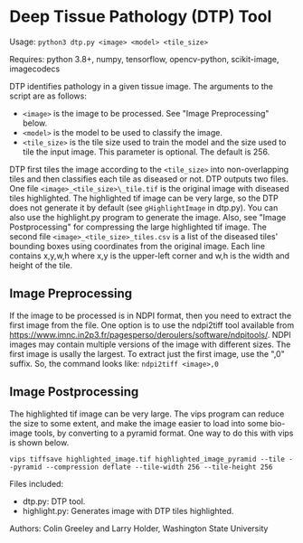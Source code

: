 # Deep Tissue Pathology (DTP) Tool

Usage: `python3 dtp.py <image> <model> <tile_size>`

Requires: python 3.8+, numpy, tensorflow, opencv-python, scikit-image, imagecodecs

DTP identifies pathology in a given tissue image. The arguments to the script
are as follows:
* `<image>` is the image to be processed. See "Image Preprocessing" below.
* `<model>` is the model to be used to classify the image.
* `<tile_size>` is the tile size used to train the model and the size used
  to tile the input image. This parameter is optional. The default is 256.

DTP first tiles the image according to the `<tile_size>` into non-overlapping
tiles and then classifies each tile as diseased or not. DTP outputs two files.
One file `<image>_<tile_size>\_tile.tif` is the original image with diseased tiles
highlighted. The highlighted tif image can be very large, so the DTP does not
generate it by default (see `gHighlightImage` in dtp.py). You can also use the
highlight.py program to generate the image. Also, see "Image Postprocessing"
for compressing the large highlighted tif image. The second file
`<image>_<tile_size>_tiles.csv` is a list of the diseased tiles' bounding boxes
using coordinates from the original image. Each line contains x,y,w,h where x,y
is the upper-left corner and w,h is the width and height of the tile.

## Image Preprocessing

If the image to be processed is in NDPI format, then you need to extract the
first image from the file. One option is to use the ndpi2tiff tool available
from https://www.imnc.in2p3.fr/pagesperso/deroulers/software/ndpitools/. NDPI
images may contain multiple versions of the image with different sizes. The
first image is usally the largest. To extract just the first image, use the
",0" suffix. So, the command looks like: `ndpi2tiff <image>,0`

## Image Postprocessing

The highlighted tif image can be very large. The vips program can reduce the
size to some extent, and make the image easier to load into some bio-image
tools, by converting to a pyramid format. One way to do this with vips is shown
below.

    vips tiffsave highlighted_image.tif highlighted_image_pyramid --tile --pyramid --compression deflate --tile-width 256 --tile-height 256

Files included:
* dtp.py: DTP tool.
* highlight.py: Generates image with DTP tiles highlighted.

Authors: Colin Greeley and Larry Holder, Washington State University


